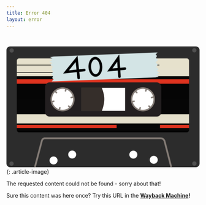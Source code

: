 ```yaml
---
title: Error 404
layout: error
---
```


<br>

![Error 404](/assets/cassette.png)
{: .article-image}

The requested content could not be found - sorry about that!

Sure this content was here once? Try this URL in the <strong><a id="wbmu" href="https://web.archive.org/">Wayback Machine</a>!</strong>

<script type="text/javascript">
	document.getElementById('wbmu').setAttribute('href', 'https://web.archive.org/' + window.location.href);
</script>
